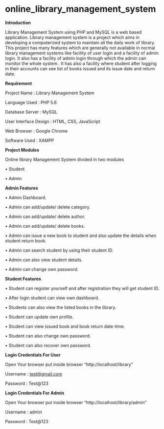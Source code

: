 # online_library_management_system #

**Introduction**

Library Management System using PHP and MySQL is a web based application. Library management system is a project which aims in developing a computerized system to maintain all the daily work of library. This project has many features which are generally not available in normal library management systems like facility of user login and a facility of admin login. It also has a facility of admin login through which the admin can monitor the whole system . It has also a facility where student after logging in their accounts can see list of books issued and its issue date and return date.

**Requirement**

Project Name          : Library Management System

Language Used         : PHP 5.6

Database Server       : MySQL

User Interface Design : HTML, CSS, JavaScript

Web Browser           : Google Chrome

Software Used         : XAMPP

**Project Modules**

Online library Management System divided in two modules

• Student

• Admin

**Admin Features**

• Admin Dashboard.

• Admin can add/update/ delete category.

• Admin can add/update/ delete author.

• Admin can add/update/ delete books.

• Admin can issue a new book to student and also update the details when student return book.

• Admin can search student by using their student ID.

• Admin can also view student details.

• Admin can change own password.

**Student Features**

• Student can register yourself and after registration they will get student ID.

• After login student can view own dashboard.

• Students can also view the listed books in the library.

• Student can update own profile.

• Student can view issued book and book return date-time.

• Student can also change own password.

• Student can also recover own password.

**Login Credentials For User**

Open Your browser put inside browser “http://localhost/library”

Username : test@gmail.com

Password : Test@123

**Login Credentials For Admin**

Open Your browser put inside browser “http://localhost/library/admin”

Username : admin

Password : Test@123
